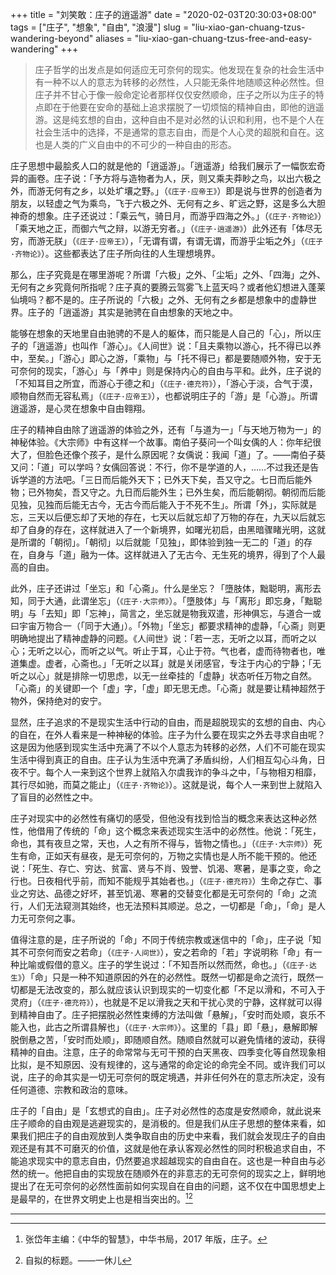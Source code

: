 +++
title = "刘笑敢：庄子的逍遥游"
date = "2020-02-03T20:30:03+08:00"
tags = ["庄子", "想象", "自由", "浪漫"]
slug = "liu-xiao-gan-chuang-tzus-wandering-beyond"
aliases = "liu-xiao-gan-chuang-tzus-free-and-easy-wandering"
+++

> 庄子哲学的出发点是如何适应无可奈何的现实。他发现在复杂的社会生活中有一种不以人的意志为转移的必然性，人只能无条件地随顺这种必然性。但庄子并不甘心于像一般命定论者那样仅仅安然顺命，庄子之所以为庄子的特点即在于他要在安命的基础上追求摆脱了一切烦恼的精神自由，即他的逍遥游。这是纯玄想的自由，这种自由不是对必然的认识和利用，也不是个人在社会生活中的选择，不是通常的意志自由，而是个人心灵的超脱和自在。这也是人类的广义自由中的不可少的一种自由的形态。

庄子思想中最脍炙人口的就是他的「逍遥游」。「逍遥游」给我们展示了一幅恢宏奇异的画卷。庄子说：「予方将与造物者为人，厌，则又乘夫莽眇之鸟，以出六极之外，而游无何有之乡，以处圹壤之野。」（`《庄子·应帝王》`）即是说与世界的创造者为朋友，以轻虚之气为乘鸟，飞于六极之外、无何有之乡、旷远之野，这是多么大胆神奇的想象。庄子还说过：「乘云气，骑日月，而游乎四海之外。」（`《庄子·齐物论》`）「乘天地之正，而御六气之辩，以游无穷者。」（`《庄子·逍遥游》`）此外还有「体尽无穷，而游无朕」（`《庄子·应帝王》`），「无谓有谓，有谓无谓，而游乎尘垢之外」（`《庄子·齐物论》`）。这些都表达了庄子所向往的人生理想境界。

那么，庄子究竟是在哪里游呢？所谓「六极」之外、「尘垢」之外、「四海」之外、无何有之乡究竟何所指呢？庄子真的要腾云驾雾飞上蓝天吗？或者他幻想进入蓬莱仙境吗？都不是的。庄子所说的「六极」之外、无何有之乡都是想象中的虚静世界。庄子的「逍遥游」其实是驰骋在自由想象的天地之中。

能够在想象的天地里自由驰骋的不是人的躯体，而只能是人自己的「心」，所以庄子的「逍遥游」也叫作「游心」。《人间世》说：「且夫乘物以游心，托不得已以养中，至矣。」「游心」即心之游，「乘物」与「托不得已」都是要随顺外物，安于无可奈何的现实，「游心」与「养中」则是保持内心的自由与平和。此外，庄子说的「不知耳目之所宜，而游心于德之和」（`《庄子·德充符》`），「游心于淡，合气于漠，顺物自然而无容私焉」（`《庄子·应帝王》`），也都说明庄子的「游」是「心游」。所谓逍遥游，是心灵在想象中自由翱翔。

庄子的精神自由除了逍遥游的体验之外，还有「与道为一」「与天地万物为一」的神秘体验。《大宗师》中有这样一个故事。南伯子葵问一个叫女偊的人：你年纪很大了，但脸色还像个孩子，是什么原因呢？女偊说：我闻「道」了。——南伯子葵又问：「道」可以学吗？女偊回答说：不行，你不是学道的人，……不过我还是告诉学道的方法吧。「三日而后能外天下；已外天下矣，吾又守之。七日而后能外物；已外物矣，吾又守之。九日而后能外生；已外生矣，而后能朝彻。朝彻而后能见独，见独而后能无古今，无古今而后能入于不死不生」。所谓「外」，实际就是忘，三天以后便忘却了天地的存在，七天以后就忘却了万物的存在，九天以后就忘却了自身的存在，这样就进入了一个新境界，如曙光初启，由黑暗骤睹光明，这就是所谓的「朝彻」。「朝彻」以后就能「见独」，即体验到独一无二的「道」的存在，自身与「道」融为一体。这样就进入了无古今、无生死的境界，得到了个人最高的自由。

此外，庄子还讲过「坐忘」和「心斋」。什么是坐忘？「墮肢体，黜聪明，离形去知，同于大通，此谓坐忘」（`《庄子·大宗师》`）。「墮肢体」与「离形」即忘身，「黜聪明」与「去知」即「忘神」，简言之，坐忘就是物我双遣，形神俱忘，与道合一或曰宇宙万物合一（「同于大通」）。「外物」「坐忘」都要求精神的虚静，「心斋」则更明确地提出了精神虚静的问题。《人间世》说：「若一志，无听之以耳，而听之以心；无听之以心，而听之以气。听止于耳，心止于符。气也者，虚而待物者也，唯道集虚。虚者，心斋也。」「无听之以耳」就是关闭感官，专注于内心的宁静；「无听之以心」就是排除一切思虑，以无一丝牵挂的「虚静」状态听任万物之自然。「心斋」的关键即一个「虚」字，「虚」即无思无虑。「心斋」就是要让精神超然于物外，保持绝对的安宁。

显然，庄子追求的不是现实生活中行动的自由，而是超脱现实的玄想的自由、内心的自在，在外人看来是一种神秘的体验。庄子为什么要在现实之外去寻求自由呢？这是因为他感到现实生活中充满了不以个人意志为转移的必然，人们不可能在现实生活中得到真正的自由。庄子认为生活中充满了矛盾纠纷，人们相互勾心斗角，日夜不宁。每个人一来到这个世界上就陷入尔虞我诈的争斗之中，「与物相刃相靡，其行尽如驰，而莫之能止」（`《庄子·齐物论》`）。这就是说，每个人一来到世上就陷入了盲目的必然性之中。

庄子对现实中的必然性有痛切的感受，但他没有找到恰当的概念来表达这种必然性，他借用了传统的「命」这个概念来表述现实生活中的必然性。他说：「死生，命也，其有夜旦之常，天也，人之有所不得与，皆物之情也。」（`《庄子·大宗师》`）死生有命，正如天有昼夜，是无可奈何的，万物之实情也是人所不能干预的。他还说：「死生、存亡、穷达、贫富、贤与不肖、毁誉、饥渴、寒暑，是事之变，命之行也。日夜相代乎前，而知不能规乎其始者也。」（`《庄子·德充符》`）生命之存亡、事业之穷达、品德之好坏，甚至饥渴、寒暑的交替变化都是无可奈何的「命」之流行，人们无法窥测其始终，也无法预料其顺逆。总之，一切都是「命」，「命」是人力无可奈何之事。

值得注意的是，庄子所说的「命」不同于传统宗教或迷信中的「命」，庄子说「知其不可奈何而安之若命」（`《庄子·人间世》`），安之若命的「若」字说明称「命」有一种比喻或假借的意义。庄子的学生说过：「不知吾所以然而然，命也。」（`《庄子·达生》`）「命」只是一种不知道原因的外在的必然性。既然一切都是命之流行，既然一切都是无法改变的，那么就应该认识到现实的一切变化都「不足以滑和，不可入于灵府」（`《庄子·德充符》`），也就是不足以滑我之天和干扰心灵的宁静，这样就可以得到精神自由了。庄子把摆脱必然性束缚的方法叫做「悬解」，「安时而处顺，哀乐不能入也，此古之所谓县解也」（`《庄子·大宗师》`）。这里的「县」即「悬」，悬解即解脱倒悬之苦，「安时而处顺」，即随顺自然。随顺自然就可以避免情绪的波动，获得精神的自由。注意，庄子的命常常与无可干预的白天黑夜、四季变化等自然现象相比拟，是不知原因、没有规律的，这与通常的命定论的命完全不同。或许我们可以说，庄子的命其实是一切无可奈何的既定境遇，并非任何外在的意志所决定，没有任何道德、宗教和政治的意味。

庄子的「自由」是「玄想式的自由」。庄子对必然性的态度是安然顺命，就此说来庄子顺命的自由观是逃避现实的，是消极的。但是我们从庄子思想的整体来看，如果我们把庄子的自由观放到人类争取自由的历史中来看，我们就会发现庄子的自由观还是有其不可磨灭的价值，这就是他在承认客观必然性的同时积极追求自由，不能追求现实中的意志自由，仍然要追求超越现实的自由自在。这也是一种自由与必然的统一。他把自由的实现放在随顺外在的非意志的无可奈何的现实之上，鲜明地提出了在无可奈何的必然性面前如何实现自在自由的问题，这不仅在中国思想史上是最早的，在世界文明史上也是相当突出的。[^1][^2]

---

[^1]: 张岱年主编：《中华的智慧》，中华书局，2017 年版，庄子。
[^2]: 自拟的标题。——一休儿
